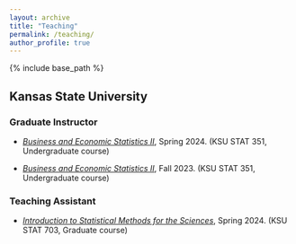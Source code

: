 ```yaml
---
layout: archive
title: "Teaching"
permalink: /teaching/
author_profile: true
---
```

{% include base_path %}

<h2> Kansas State University </h2> 

<h3> Graduate Instructor </h3>

- [*Business and Economic Statistics II*](../_teaching/2024-spring-stat-351.md), Spring 2024. (KSU STAT 351, Undergraduate course)

- [*Business and Economic Statistics II*](../_teaching/2023-fall-stat-351.md), Fall 2023. (KSU STAT 351, Undergraduate course)

<h3> Teaching Assistant </h3>

- [*Introduction to Statistical Methods for the Sciences*](../_teaching/2024-spring-stat-703.md), Spring 2024. (KSU STAT 703, Graduate course)

